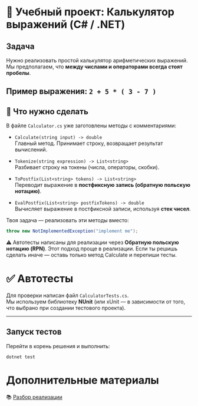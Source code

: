 # 📘 Учебный проект: Калькулятор выражений (C# / .NET)

## Задача

Нужно реализовать простой калькулятор арифметических выражений.  
Мы предполагаем, что **между числами и операторами всегда стоят пробелы**.

Пример выражения:
`2 + 5 * ( 3 - 7 )`
---

## 📝 Что нужно сделать

В файле `Calculator.cs` уже заготовлены методы с комментариями:

- `Calculate(string input) -> double`  
  Главный метод. Принимает строку, возвращает результат вычислений.

- `Tokenize(string expression) -> List<string>`  
  Разбивает строку на токены (числа, операторы, скобки).

- `ToPostfix(List<string> tokens) -> List<string>`  
  Переводит выражение в **постфиксную запись (обратную польскую нотацию)**.  

- `EvalPostfix(List<string> postfixTokens) -> double`  
  Вычисляет выражение в постфиксной записи, используя **стек чисел**.

Твоя задача — реализовать эти методы вместо:

```csharp
throw new NotImplementedException("implement me");
```

⚠️ Автотесты написаны для реализации через **Обратную польскую нотацию (RPN)**.
Этот подход проще в реализации. Если ты решишь сделать иначе — оставь только метод Calculate и перепиши тесты.

# ✅ Автотесты

Для проверки написан файл `CalculatorTests.cs`.  
Мы используем библиотеку **NUnit** (или xUnit — в зависимости от того, что выбрано при создании тестового проекта).

---

## Запуск тестов

Перейти в корень решения и выполнить:

```
dotnet test
```

# Дополнительные материалы

📚 [Разбор реализации](https://telegra.ph/Obratnaya-polskaya-notaciya-chto-ty-takoe-Ili-kak-vyvesti-proizvodnuyu-slozhnoj-funkcii-04-28)
